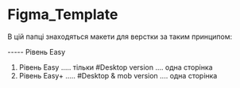 # Figma_Template

В цій папці знаходяться макети для верстки за таким принципом:

----- Рівень Easy
1) Рівень Easy ..... тільки #Desktop version .... одна сторінка
2) Рівень Easy+ .....  #Desktop & mob version .... одна сторінка
